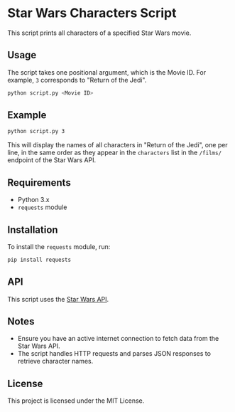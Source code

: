 # Star Wars Characters Script

This script prints all characters of a specified Star Wars movie.

## Usage

The script takes one positional argument, which is the Movie ID. For example, `3` corresponds to "Return of the Jedi".

```bash
python script.py <Movie ID>
```

## Example

```bash
python script.py 3
```

This will display the names of all characters in "Return of the Jedi", one per line, in the same order as they appear in the `characters` list in the `/films/` endpoint of the Star Wars API.

## Requirements

- Python 3.x
- `requests` module

## Installation

To install the `requests` module, run:

```bash
pip install requests
```

## API

This script uses the [Star Wars API](https://swapi.dev/).

## Notes

- Ensure you have an active internet connection to fetch data from the Star Wars API.
- The script handles HTTP requests and parses JSON responses to retrieve character names.

## License

This project is licensed under the MIT License.
